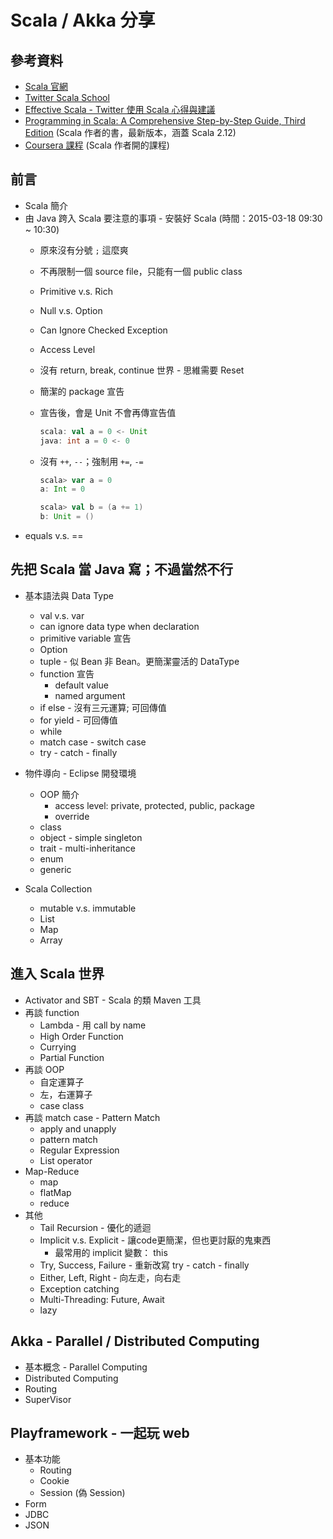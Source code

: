 # Scala / Akka 分享

## 參考資料

- [Scala 官網](http://www.scala-lang.org/)
- [Twitter Scala School](http://twitter.github.io/scala_school/)
- [Effective Scala - Twitter 使用 Scala 心得與建議](http://twitter.github.io/effectivescala/)
- [Programming in Scala: A Comprehensive Step-by-Step Guide, Third Edition](https://www.amazon.com/Programming-Scala-Comprehensive-Step-Step-ebook/dp/B01EX49FOU/) (Scala 作者的書，最新版本，涵蓋 Scala 2.12)
- [Coursera 課程](https://www.coursera.org/course/progfun) (Scala 作者開的課程)

## 前言

- Scala 簡介
- 由 Java 跨入 Scala 要注意的事項 - 安裝好 Scala (時間：2015-03-18 09:30 ~ 10:30)
  - 原來沒有分號 `;` 這麼爽
  - 不再限制一個 source file，只能有一個 public class
  - Primitive v.s. Rich
  - Null v.s. Option
  - Can Ignore Checked Exception 
  - Access Level
  - 沒有 return, break, continue 世界 - 思維需要 Reset
  - 簡潔的 package 宣告
  - 宣告後，會是 Unit 不會再傳宣告值

    ```scala
    scala: val a = 0 <- Unit
    java: int a = 0 <- 0
    ```
  - 沒有 `++`, `--`；強制用 `+=`, `-=`

    ```scala
    scala> var a = 0
    a: Int = 0

    scala> val b = (a += 1)
    b: Unit = ()
    ```
- equals v.s. ==

## 先把 Scala 當 Java 寫；不過當然不行

- 基本語法與 Data Type
  - val v.s. var
  - can ignore data type when declaration
  - primitive variable 宣告
  - Option
  - tuple - 似 Bean 非 Bean。更簡潔靈活的 DataType
  - function 宣告
    - default value
    - named argument
  - if else - 沒有三元運算; 可回傳值 
  - for yield - 可回傳值
  - while
  - match case - switch case
  - try - catch - finally

- 物件導向 - Eclipse 開發環境
  - OOP 簡介
    - access level: private, protected, public, package
    - override
  - class
  - object - simple singleton
  - trait - multi-inheritance
  - enum
  - generic
- Scala Collection
  - mutable v.s. immutable
  - List
  - Map
  - Array

## 進入 Scala 世界

- Activator and SBT - Scala 的類 Maven 工具
- 再談 function
  - Lambda - 用 call by name
  - High Order Function
  - Currying
  - Partial Function
- 再談 OOP
  - 自定運算子
  - 左，右運算子
  - case class
- 再談 match case - Pattern Match
  - apply and unapply
  - pattern match
  - Regular Expression
  - List operator
- Map-Reduce
  - map
  - flatMap
  - reduce
- 其他
  - Tail Recursion - 優化的遞迴
  - Implicit v.s. Explicit - 讓code更簡潔，但也更討厭的鬼東西
    - 最常用的 implicit 變數： this
  - Try, Success, Failure - 重新改寫 try - catch - finally
  - Either, Left, Right - 向左走，向右走
  - Exception catching
  - Multi-Threading: Future, Await
  - lazy

## Akka - Parallel / Distributed Computing

- 基本概念 - Parallel Computing
- Distributed Computing
- Routing
- SuperVisor

## Playframework - 一起玩 web

- 基本功能
  - Routing
  - Cookie
  - Session (偽 Session)
- Form
- JDBC
- JSON
